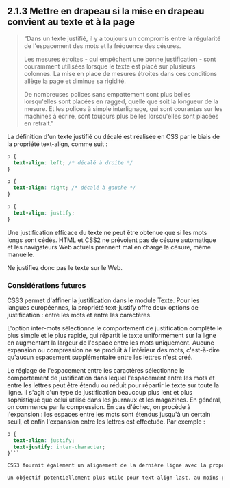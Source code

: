 ## 2.1.3 Mettre en drapeau si la mise en drapeau convient au texte et à la page

>  “Dans un texte justifié, il y a toujours un compromis entre la régularité de l'espacement des mots et la fréquence des césures.
>
>   Les mesures étroites - qui empêchent une bonne justification - sont couramment utilisées lorsque le texte est placé sur plusieurs colonnes. La mise en place de mesures étroites dans ces conditions allège la page et diminue sa rigidité.
>
> De nombreuses polices sans empattement sont plus belles lorsqu'elles sont placées en ragged, quelle que soit la longueur de la mesure. Et les polices à simple interlignage, qui sont courantes sur les machines à écrire, sont toujours plus belles lorsqu'elles sont placées en retrait.”

La définition d'un texte justifié ou décalé est réalisée en CSS par le biais de la propriété text-align, comme suit :

```css
p {
  text-align: left; /* décalé à droite */
}

p {
  text-align: right; /* décalé à gauche */
}

p {
  text-align: justify;
}
```

Une justification efficace du texte ne peut être obtenue que si les mots longs sont cédés. HTML et CSS2 ne prévoient pas de césure automatique et les navigateurs Web actuels prennent mal en charge la césure, même manuelle.

Ne justifiez donc pas le texte sur le Web.

### Considérations futures

CSS3 permet d'affiner la justification dans le module Texte. Pour les langues européennes, la propriété text-justify offre deux options de justification : entre les mots et entre les caractères.

L'option inter-mots sélectionne le comportement de justification complète le plus simple et le plus rapide, qui répartit le texte uniformément sur la ligne en augmentant la largeur de l'espace entre les mots uniquement. Aucune expansion ou compression ne se produit à l'intérieur des mots, c'est-à-dire qu'aucun espacement supplémentaire entre les lettres n'est créé.

Le réglage de l'espacement entre les caractères sélectionne le comportement de justification dans lequel l'espacement entre les mots et entre les lettres peut être étendu ou réduit pour répartir le texte sur toute la ligne. Il s'agit d'un type de justification beaucoup plus lent et plus sophistiqué que celui utilisé dans les journaux et les magazines. En général, on commence par la compression. En cas d'échec, on procède à l'expansion : les espaces entre les mots sont étendus jusqu'à un certain seuil, et enfin l'expansion entre les lettres est effectuée. Par exemple :

```css
p {
  text-align: justify;
  text-justify: inter-character;
}```

CSS3 fournit également un alignement de la dernière ligne avec la propriété text-align-last. Normalement, la dernière ligne d'un paragraphe de texte justifié ne devrait pas être justifiée, mais si text-align-last est défini sur justify, la dernière ligne sera également répartie uniformément sur toute la ligne, bien que dans la plupart des cas, cela soit hautement indésirable d'un point de vue typographique.

Un objectif potentiellement plus utile pour text-align-last, au moins pour le texte affiché, est de le définir sur la taille. Lorsque la taille est sélectionnée, le contenu de la ligne est mis à l'échelle pour tenir sur la ligne, de sorte qu'une ligne comportant moins de caractères sera affichée dans une police plus grande.
